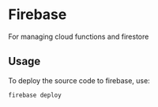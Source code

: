 # Firebase

For managing cloud functions and firestore

## Usage

To deploy the source code to firebase, use:

```bash
firebase deploy
```
